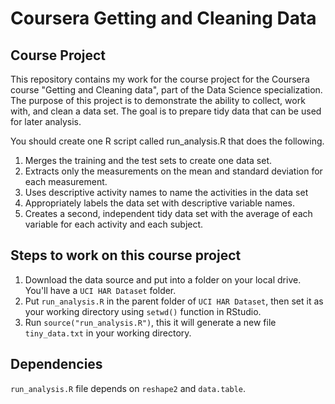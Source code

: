 # Coursera Getting and Cleaning Data

## Course Project

This repository contains my work for the course project for the Coursera course "Getting and Cleaning data", part of the Data Science specialization. The purpose of this project is to demonstrate the ability to collect, work with, and clean a data set. The goal is to prepare tidy data that can be used for later analysis. 

You should create one R script called run_analysis.R that does the following. 
1. Merges the training and the test sets to create one data set.
2. Extracts only the measurements on the mean and standard deviation for each measurement. 
3. Uses descriptive activity names to name the activities in the data set
4. Appropriately labels the data set with descriptive variable names. 
5. Creates a second, independent tidy data set with the average of each variable for each activity and each subject. 

## Steps to work on this course project

1. Download the data source and put into a folder on your local drive. You'll have a ```UCI HAR Dataset``` folder.
2. Put ```run_analysis.R``` in the parent folder of ```UCI HAR Dataset```, then set it as your working directory using ```setwd()``` function in RStudio.
3. Run ```source("run_analysis.R")```, this it will generate a new file ```tiny_data.txt``` in your working directory.

## Dependencies

```run_analysis.R``` file depends on ```reshape2``` and ```data.table```. 

